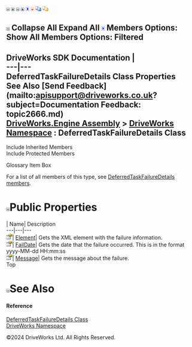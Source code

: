 ![](dotnetimages/collapse.gif) ![](dotnetimages/expand.gif) ![](dotnetimages/collapse.gif) ![](dotnetimages/expand.gif) ![](dotnetimages/drpdown.gif) ![](dotnetimages/drpdown_orange.gif) ![](dotnetimages/copycode.gif) ![](dotnetimages/copycodeHighlight.gif)

![](dotnetimages/collapse.gif) Collapse All Expand All ![](dotnetimages/drpdown.gif) Members Options: Show All  Members Options: Filtered   
---  
DriveWorks SDK Documentation  |   
---|---  
DeferredTaskFailureDetails Class Properties   
See Also [Send Feedback](mailto:apisupport@driveworks.co.uk?subject=Documentation Feedback: topic2666.md)  
[DriveWorks.Engine Assembly](topic2156.md) > [DriveWorks Namespace](topic2159.md) : DeferredTaskFailureDetails Class  
---  
  
Include Inherited Members    
Include Protected Members    


Glossary Item Box

For a list of all members of this type, see [DeferredTaskFailureDetails members](topic2667.md).

# ![](dotnetimages/collapse.gif)Public Properties

| Name| Description  
---|---|---  
![Public Property](dotnetimages/publicProperty.gif)| [Element](topic2672.md)| Gets the XML element with the failure information.   
![Public Property](dotnetimages/publicProperty.gif)| [FailDate](topic2673.md)| Gets the date that the failure occurred. This is in the format yyyy-MM-dd HH:mm:ss   
![Public Property](dotnetimages/publicProperty.gif)| [Message](topic2674.md)| Gets the message about the failure.   
Top

# ![](dotnetimages/collapse.gif)See Also

#### Reference

[DeferredTaskFailureDetails Class](topic2666.md)   
[DriveWorks Namespace](topic2159.md)

©2024 DriveWorks Ltd. All Rights Reserved.
